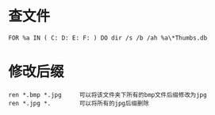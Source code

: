 # 查文件 #

	FOR %a IN ( C: D: E: F: ) DO dir /s /b /ah %a\*Thumbs.db

# 修改后缀 #

	ren *.bmp *.jpg		可以将该文件夹下所有的bmp文件后缀修改为jpg
	ren *.jpg *.		可以将所有的jpg后缀删除
